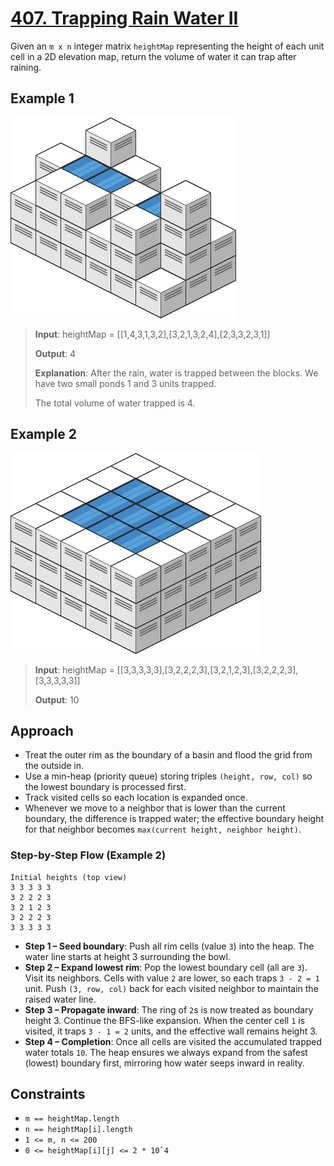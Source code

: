 # [407. Trapping Rain Water II](https://leetcode.com/problems/trapping-rain-water-ii/description)

Given an `m x n` integer matrix `heightMap` representing the height of each unit cell in a 2D elevation map, return the volume of water it can trap after raining.

## Example 1

![img_1.png](img_1.png)

> **Input**: heightMap = [[1,4,3,1,3,2],[3,2,1,3,2,4],[2,3,3,2,3,1]]
>
> **Output**: 4
>
> **Explanation**: After the rain, water is trapped between the blocks.
We have two small ponds 1 and 3 units trapped.
>
> The total volume of water trapped is 4.

## Example 2

![img.png](img.png)

> **Input**: heightMap = [[3,3,3,3,3],[3,2,2,2,3],[3,2,1,2,3],[3,2,2,2,3],[3,3,3,3,3]]
>
> **Output**: 10

## Approach

- Treat the outer rim as the boundary of a basin and flood the grid from the outside in.
- Use a min-heap (priority queue) storing triples `(height, row, col)` so the lowest boundary is processed first.
- Track visited cells so each location is expanded once.
- Whenever we move to a neighbor that is lower than the current boundary, the difference is trapped water; the effective boundary height for that neighbor becomes `max(current height, neighbor height)`.

### Step-by-Step Flow (Example 2)

```
Initial heights (top view)
3 3 3 3 3
3 2 2 2 3
3 2 1 2 3
3 2 2 2 3
3 3 3 3 3
```

- **Step 1 – Seed boundary**: Push all rim cells (value `3`) into the heap. The water line starts at height 3 surrounding the bowl.
- **Step 2 – Expand lowest rim**: Pop the lowest boundary cell (all are `3`). Visit its neighbors. Cells with value `2` are lower, so each traps `3 - 2 = 1` unit. Push `(3, row, col)` back for each visited neighbor to maintain the raised water line.
- **Step 3 – Propagate inward**: The ring of `2`s is now treated as boundary height 3. Continue the BFS-like expansion. When the center cell `1` is visited, it traps `3 - 1 = 2` units, and the effective wall remains height 3.
- **Step 4 – Completion**: Once all cells are visited the accumulated trapped water totals `10`. The heap ensures we always expand from the safest (lowest) boundary first, mirroring how water seeps inward in reality.

## Constraints

- `m == heightMap.length`
- `n == heightMap[i].length`
- `1 <= m, n <= 200`
- `0 <= heightMap[i][j] <= 2 * 10ˆ4`
